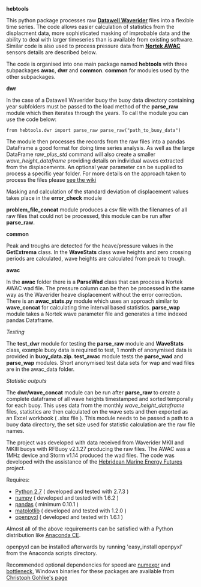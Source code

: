 **hebtools** 

This python package processes raw **[Datawell
Waverider](http://www.datawell.nl)** files into a flexible time series. The code
allows easier calculation of statistics from the displacment data, more
sophisticated masking of improbable data and the ability to deal with larger
timeseries than is available from existing software. Similar code is also used
to process pressure data from **[Nortek
AWAC](http://www.nortek-as.com/en/products/wave-systems/awac)** sensors details
are described below. 

The code is organised into one main package named **hebtools** with three
subpackages **awac**, **dwr** and **common**. **common** for modules used by the
other subpackages. 

**dwr** 

In the case of a Datawell Waverider buoy the buoy data directory containing year
subfolders must be passed to the load method of the **parse_raw** module which
then iterates through the years. To call the module you can use the code below: 

    from hebtools.dwr import parse_raw parse_raw("path_to_buoy_data") 

The module then processes the records from the raw files into a pandas DataFrame
a good format for doing time series analysis. As well as the large DataFrame
*raw_plus_std* command will also create a smaller *wave_height_dataframe*
providing details on individual waves extracted from the displacements. An
optional year parameter can be supplied to process a specific year folder. For
more details on the approach taken to process the files please [see the
wiki](https://bitbucket.org/jamesmorrison/hebtools/wiki/Home) 

Masking and calculation of the standard deviation of displacement values takes
place in the **error_check** module 

**problem\_file\_concat** module produces a csv file with the filenames of all
raw files that could not be processed, this module can be run after
**parse_raw**.

**common** 

Peak and troughs are detected for the heave/pressure values in the
**GetExtrema** class. In the **WaveStats** class wave heights and zero crossing
periods are calculated, wave heights are calculated from peak to trough. 

**awac** 

In the **awac** folder there is a **ParseWad** class that can process a Nortek
AWAC wad file. The pressure column can be then be processed in the same way as
the Waverider heave displacement without the error correction. There is an
**awac\_stats.py** module which uses an approach similar to **wave\_concat** for
calculating time interval based statistics. **parse_wap** module takes a Nortek
wave parameter file and generates a time indexed pandas Dataframe.

*Testing* 

The **test\_dwr** module for testing the **parse\_raw** module and **WaveStats**
class, example buoy data is required to test, 1 month of anonymised data is
provided in **buoy\_data.zip**. **test\_awac** module tests the **parse\_wad**
and **parse\_wap** modules. Short anonymised test data sets for wap and wad
files are in the awac_data folder.

*Statistic outputs* 

The **dwr/wave\_concat** module can be run after **parse_raw** to create a
complete dataframe of all wave heights timestamped and sorted temporally for
each buoy. This uses data from the monthly *wave_height_dataframe* files,
statistics are then calculated on the wave sets and then exported as an Excel
workbook ( .xlsx file ). This module needs to be passed a path to a buoy data
directory, the set size used for statistic calculation are the raw file names.  

The project was developed with data received from Waverider MKII and MKIII buoys
with RFBuoy v2.1.27 producing the raw files. The AWAC was a 1MHz device and
Storm v1.14 produced the wad files. The code was developed with the assistance
of the [Hebridean Marine Energy Futures](http://hebmarine.com) project. 

Requires: 

- [Python 2.7](http://python.org/download/) ( developed and tested with 2.7.3 ) 
- [numpy](http://numpy.scipy.org) ( developed and tested with 1.6.2 ) 
- [pandas](http://pandas.pydata.org) ( minimum 0.10.1 ) 
- [matplotlib](http://matplotlib.org) ( developed and tested with 1.2.0 ) 
- [openpyxl](http://bitbucket.org/ericgazoni/openpyxl/src) ( developed and
  tested with 1.6.1 ) 

Almost all of the above requirements can be satisfied with a Python distribution
like [Anaconda CE](http://continuum.io/downloads.html). 

openpyxl can be installed afterwards by running 'easy_install openpyxl' from the
Anaconda scripts directory. 

Recommended optional dependencies for speed are
[numexpr](https://code.google.com/p/numexpr/) and
[bottleneck](https://pypi.python.org/pypi/Bottleneck), Windows binaries for
these packages are available from [Christoph Gohlke's
page](http://www.lfd.uci.edu/~gohlke/pythonlibs/)

